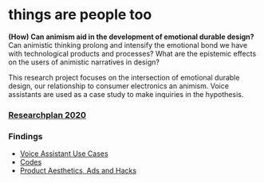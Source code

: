 # things are people too
**(How) Can animism aid in the development of emotional durable design?** Can animistic thinking prolong and intensify the emotional bond we have with technological products and processes? What are the epistemic effects on the users of animistic narratives in design?

This research project focuses on the intersection of emotional durable design, our relationship to consumer electronics an animism. Voice assistants are used as a case study to make inquiries in the hypothesis.

### [Researchplan 2020](journal/Researchplan%202020.md)

### Findings
- [Voice Assistant Use Cases](output/Voice%20Assistant%20Use%20Cases.md)
- [Codes](output/codes/Codes.md)
- [Product Aesthetics, Ads and Hacks](data/Product%20Aesthetics,%20Ads%20and%20Hacks.md)